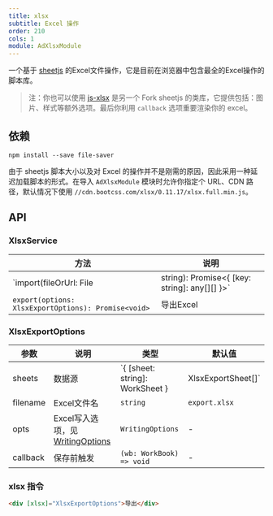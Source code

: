 ```yaml
---
title: xlsx
subtitle: Excel 操作
order: 210
cols: 1
module: AdXlsxModule
---
```


一个基于 [sheetjs](https://docs.sheetjs.com) 的Excel文件操作，它是目前在浏览器中包含最全的Excel操作的脚本库。

> 注：你也可以使用 [js-xlsx](https://github.com/protobi/js-xlsx) 是另一个 Fork sheetjs 的类库，它提供包括：图片、样式等额外选项。最后你利用 `callback` 选项重要渲染你的 excel。

## 依赖

```
npm install --save file-saver
```

由于 sheetjs 脚本大小以及对 Excel 的操作并不是刚需的原因，因此采用一种延迟加载脚本的形式。在导入 `AdXlsxModule` 模块时允许你指定个 URL、CDN 路径，默认情况下使用 `//cdn.bootcss.com/xlsx/0.11.17/xlsx.full.min.js`。

## API

### XlsxService

方法 | 说明 |
----|------
`import(fileOrUrl: File | string): Promise<{ [key: string]: any[][] }>` | 导入Excel，返回 JSON
`export(options: XlsxExportOptions): Promise<void>` | 导出Excel

### XlsxExportOptions

参数 | 说明 | 类型 | 默认值
----|------|-----|------
sheets | 数据源 | `{ [sheet: string]: WorkSheet } | XlsxExportSheet[]` | -
filename | Excel文件名 | `string` | `export.xlsx`
opts | Excel写入选项，见 [WritingOptions](https://docs.sheetjs.com/#writing-options) | `WritingOptions` | -
callback | 保存前触发 | `(wb: WorkBook) => void` | -

### xlsx 指令

```html
<div [xlsx]="XlsxExportOptions">导出</div>
```
